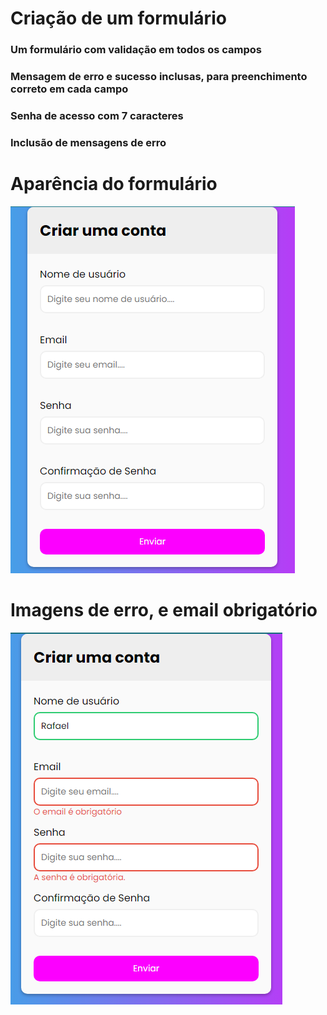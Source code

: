 # Criação de um formulário 
### Um formulário com validação em todos os campos
### Mensagem de erro e sucesso inclusas, para preenchimento correto em cada campo
### Senha de acesso com 7 caracteres</br>
### Inclusão de mensagens de erro</br>
# Aparência do formulário
![](./imagens/formulario.png)</br>

# Imagens de erro, e email obrigatório
![](./imagens/error_emailobg.png)
